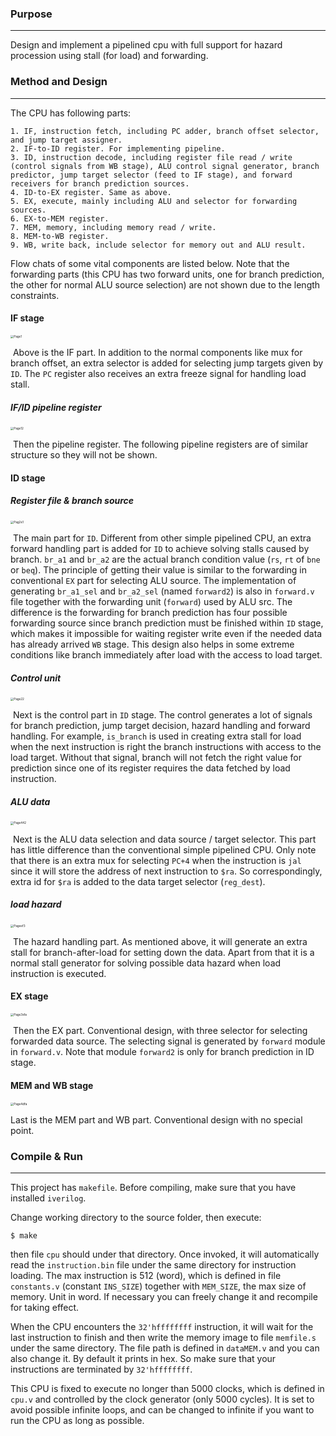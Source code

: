 ### Purpose

---

Design and implement a pipelined cpu with full support for hazard procession using stall (for load) and forwarding.

### **Method and Design**

---

The CPU has following parts:

	1. IF, instruction fetch, including PC adder, branch offset selector, and jump target assigner.
 	2. IF-to-ID register. For implementing pipeline.
 	3. ID, instruction decode, including register file read / write (control signals from WB stage), ALU control signal generator, branch predictor, jump target selector (feed to IF stage), and forward receivers for branch prediction sources.
 	4. ID-to-EX register. Same as above.
 	5. EX, execute, mainly including ALU and selector for forwarding sources.
 	6. EX-to-MEM register.
 	7. MEM, memory, including memory read / write.
 	8. MEM-to-WB register.
 	9. WB, write back, include selector for memory out and ALU result. 

Flow chats of some vital components are listed below. Note that the forwarding parts (this CPU has two forward units, one for branch prediction, the other for normal ALU source selection) are not shown due to the length constraints.

#### IF stage

<img src="Page1.png" alt="Page1" style="zoom:33%;" />



​	Above is the IF part. In addition to the normal components like mux for branch offset,  an extra selector is added for selecting jump targets given by `ID`. The `PC` register also receives an extra freeze signal for handling load stall.

##### IF/ID pipeline register

<img src="Page12.png" alt="Page12" style="zoom: 33%;" />

​	Then the pipeline register. The following pipeline registers are of similar structure so they will not be shown.

#### ID stage

##### Register file & branch source 

<img src="Page13.png" alt="Pag2e1" style="zoom:33%;" />

​	The main part for `ID`. Different from other simple pipelined CPU, an extra forward handling part is added for `ID` to achieve solving stalls caused by branch. `br_a1` and `br_a2` are the actual branch condition value (`rs`, `rt` of `bne` or `beq`). The principle of getting their value is similar to the forwarding in conventional `EX` part for selecting ALU source. The implementation of generating `br_a1_sel` and `br_a2_sel` (named `forward2`) is also in `forward.v` file together with the forwarding unit (`forward`) used by ALU src. The difference is the forwarding for branch prediction has four possible forwarding source since branch prediction must be finished within `ID` stage, which makes it impossible for waiting register write even if the needed data has already arrived `WB` stage. This design also helps in some extreme conditions like branch immediately after load with the access to load target.

##### Control unit

<img src="Page14.png" alt="Page22" style="zoom: 33%;" />

​	Next is the control part in `ID` stage. The control generates a lot of signals for branch prediction, jump target decision, hazard handling and forward handling. For example, `is_branch` is used in creating extra stall for load when the next instruction is right the branch instructions with access to the load target. Without that signal, branch will not fetch the right value for prediction since one of its register requires the data fetched by load instruction.

##### ALU data

<img src="Page15.png" alt="Page442" style="zoom:33%;" />

​	Next is the ALU data selection and data source / target selector. This part has little difference than the conventional simple pipelined CPU. Only note that there is an extra mux for selecting `PC+4` when the instruction is `jal` since it will store the address of next instruction to `$ra`. So correspondingly, extra id for `$ra` is  added to  the data target selector (`reg_dest`).

##### load hazard

<img src="Page16.png" alt="Pageef3" style="zoom:33%;" />

​	The hazard handling part. As mentioned above, it will generate an extra stall for branch-after-load for setting down the data. Apart from that it is a normal stall generator for solving possible data hazard when load instruction is executed.

#### EX stage

<img src="Page17.png" alt="Page3sfa" style="zoom:33%;" />

​	Then the EX part. Conventional design, with three selector for selecting forwarded data source. The selecting signal is generated by `forward` module in `forward.v`. Note that module `forward2` is only for branch prediction in ID stage.

#### MEM and WB stage

<img src="Page18.png" alt="Page4dfa" style="zoom:33%;" />

Last is the MEM part and WB part. Conventional design with no special point.

### Compile & Run

---

This project has `makefile`. Before compiling, make sure that you have installed `iverilog`. 

Change working directory to the source folder, then execute:

````shell
$ make
````

then file `cpu` should under that directory. Once invoked, it will automatically read the `instruction.bin` file under the same directory for instruction loading. The max instruction is 512 (word), which is defined in file `constants.v` (constant `INS_SIZE`) together with `MEM_SIZE`, the max size of memory. Unit in word. If necessary you can freely change it and recompile for taking effect.

When the CPU encounters the `32'hffffffff` instruction, it will wait for the last instruction to finish and then write the memory image to file `memfile.s` under the same directory. The file path is defined in `dataMEM.v` and you can also change it.  By default it prints in hex. So make sure that your instructions are terminated by `32'hffffffff`.

This CPU is fixed to execute no longer than 5000 clocks, which is defined in `cpu.v` and controlled by the clock generator (only 5000 cycles). It is set to avoid possible infinite loops, and can be changed to infinite if you want to run the CPU as long as possible.

















